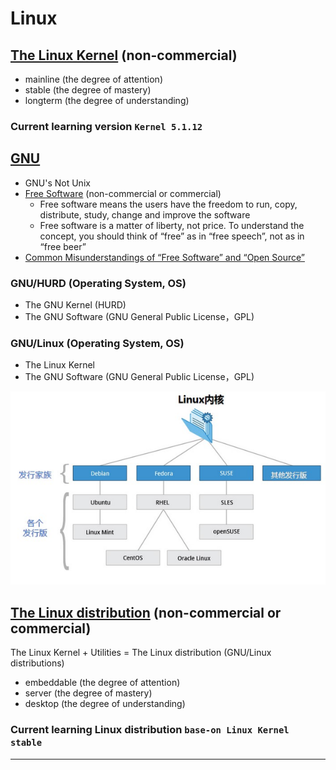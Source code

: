 # Linux

## [The Linux Kernel] (non-commercial)

- mainline (the degree of attention)
- stable (the degree of mastery)
- longterm (the degree of understanding)

### Current learning version `Kernel 5.1.12`

## [GNU]

- GNU's Not Unix
- [Free Software] (non-commercial or commercial)
  - Free software means the users have the freedom to run, copy, distribute, study, change and improve the software
  - Free software is a matter of liberty, not price. To understand the concept, you should think of “free” as in “free speech”, not as in “free beer”
- [Common Misunderstandings of “Free Software” and “Open Source”]

### GNU/HURD (Operating System, OS)

- The GNU Kernel (HURD)
- The GNU Software (GNU General Public License，GPL)

### GNU/Linux (Operating System, OS)

- The Linux Kernel
- The GNU Software (GNU General Public License，GPL)

![Linux](./Linux.jpg)

## [The Linux distribution] (non-commercial or commercial)

The Linux Kernel + Utilities = The Linux distribution (GNU/Linux distributions)

- embeddable (the degree of attention)
- server (the degree of mastery)
- desktop (the degree of understanding)

### Current learning Linux distribution `base-on Linux Kernel stable`

---

[The Linux Kernel]:https://www.kernel.org/

[The Linux distribution]:https://mirrors.kernel.org/

[GNU]:http://www.gnu.org/

[Free Software]:http://www.gnu.org/philosophy/free-sw.html

[Common Misunderstandings of “Free Software” and “Open Source”]:http://www.gnu.org/philosophy/open-source-misses-the-point.en.html
